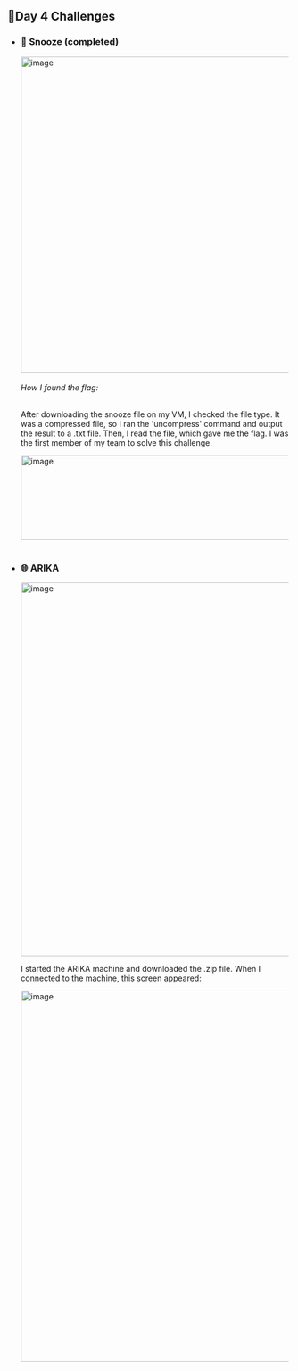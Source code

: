 <!-- Day 4 -->
 <h2>🔹Day 4 Challenges</h2>
   <ul>
     <li>
       <h3>👶 Snooze (completed)</h3>
       <img width="940" height="567" alt="image" src="https://github.com/user-attachments/assets/139a0156-7815-4662-91b5-2ab2d4a01627" />  <br></br>
        <i>How I found the flag:</i><br></br>
        <p>After downloading the snooze file on my VM, I checked the file type. 
        It was a compressed file, so I ran the 'uncompress' command and output the result to a .txt file. Then, I read the file, which gave me the flag.  
        I was the first member of my team to solve this challenge.</p>
        <img width="623" height="152" alt="image" src="https://github.com/user-attachments/assets/2b6a3562-3e02-4bdd-854c-86a1a756e0dc" />  <br></br>
     </li>
     <li>
       <h3>🌐 ARIKA</h3>
         <img width="949" height="669" alt="image" src="https://github.com/user-attachments/assets/ffee36a6-031f-48f7-a741-dd41c68e012f" />
         <p>I started the ARIKA machine and downloaded the .zip file. When I connected to the machine, this screen appeared:</p>
         <img width="1062" height="665" alt="image" src="https://github.com/user-attachments/assets/e4b9ec27-2367-4215-aed0-4ccde945f826" />
         <p></p>
     </li>
   </ul> 
<!-- Day 4 -->
